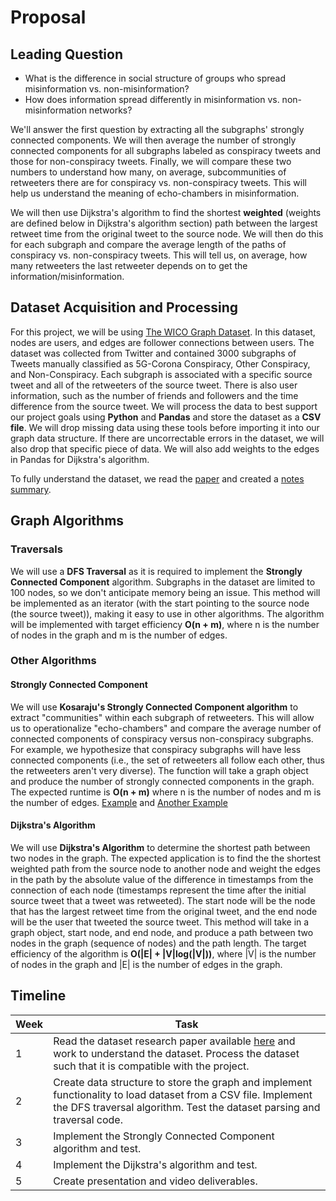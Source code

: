 # Proposal

## Leading Question
- What is the difference in social structure of groups who spread misinformation vs. non-misinformation? 
- How does information spread differently in misinformation vs. non-misinformation networks?

We'll answer the first question by extracting all the subgraphs' strongly connected components. We will then average the number of strongly connected components for all subgraphs labeled as conspiracy tweets and those for non-conspiracy tweets. Finally, we will compare these two numbers to understand how many, on average, subcommunities of retweeters there are for conspiracy vs. non-conspiracy tweets. This will help us understand the meaning of echo-chambers in misinformation.

We will then use Dijkstra's algorithm to find the shortest __weighted__ (weights are defined below in Dijkstra's algorithm section) path between the largest retweet time from the original tweet to the source node. We will then do this for each subgraph and compare the average length of the paths of conspiracy vs. non-conspiracy tweets. This will tell us, on average, how many retweeters the last retweeter depends on to get the information/misinformation.


## Dataset Acquisition and Processing

For this project, we will be using [The WICO Graph Dataset](https://datasets.simula.no/wico-graph/). In this dataset, nodes are users, and edges are follower connections between users. The dataset was collected from Twitter and contained 3000 subgraphs of Tweets manually classified as 5G-Corona Conspiracy, Other Conspiracy, and Non-Conspiracy. Each subgraph is associated with a specific source tweet and all of the retweeters of the source tweet. There is also user information, such as the number of friends and followers and the time difference from the source tweet. We will process the data to best support our project goals using __Python__ and __Pandas__ and store the dataset as a __CSV file__. We will drop missing data using these tools before importing it into our graph data structure. If there are uncorrectable errors in the dataset, we will also drop that specific piece of data. We will also add weights to the edges in Pandas for Dijkstra's algorithm.  

To fully understand the dataset, we read the [paper](../data/dataset_info/Wico_Graph_Scroeder.pdf) and created a [notes summary](../data/dataset_info/data_set_notes.md).

## Graph Algorithms

### Traversals

We will use a __DFS Traversal__ as it is required to implement the __Strongly Connected Component__ algorithm. Subgraphs in the dataset are limited to 100 nodes, so we don't anticipate memory being an issue. This method will be implemented as an iterator (with the start pointing to the source node (the source tweet)), making it easy to use in other algorithms. The algorithm will be implemented with target efficiency __O(n + m)__, where n is the number of nodes in the graph and m is the number of edges.

### Other Algorithms

#### Strongly Connected Component

We will use __Kosaraju's Strongly Connected Component algorithm__ to extract "communities" within each subgraph of retweeters. This will allow us to operationalize "echo-chambers" and compare the average number of connected components of conspiracy versus non-conspiracy subgraphs. For example, we hypothesize that conspiracy subgraphs will have less connected components (i.e., the set of retweeters all follow each other, thus the retweeters aren't very diverse). The function will take a graph object and produce the number of strongly connected components in the graph. The expected runtime is __O(n + m)__ where n is the number of nodes and m is the number of edges. [Example](https://citeseerx.ist.psu.edu/viewdoc/download?doi=10.1.1.741.3957&rep=rep1&type=pdf) and [Another Example](https://link.springer.com/chapter/10.1007/978-3-319-13186-3_53)

#### Dijkstra's Algorithm

We will use __Dijkstra's Algorithm__ to determine the shortest path between two nodes in the graph. The expected application is to find the the shortest weighted path from the source node to another node and weight the edges in the path by the absolute value of the difference in timestamps from the connection of each node (timestamps represent the time after the initial source tweet that a tweet was retweeted). The start node will be the node that has the largest retweet time from the original tweet, and the end node will be the user that tweeted the source tweet. This method will take in a graph object, start node, and end node, and produce a path between two nodes in the graph (sequence of nodes) and the path length. The target efficiency of the algorithm is __O(|E| + |V|log(|V|))__, where |V| is the number of nodes in the graph and |E| is the number of edges in the graph.

## Timeline

|Week|Task|
|----|----|
|1|Read the dataset research paper available [here](../data/dataset_info/Wico_Graph_Scroeder.pdf) and work to understand the dataset. Process the dataset such that it is compatible with the project.|
|2|Create data structure to store the graph and implement functionality to load dataset from a CSV file. Implement the DFS traversal algorithm. Test the dataset parsing and traversal code.|
|3|Implement the Strongly Connected Component algorithm and test.|
|4|Implement the Dijkstra's algorithm and test.|
|5|Create presentation and video deliverables.|
